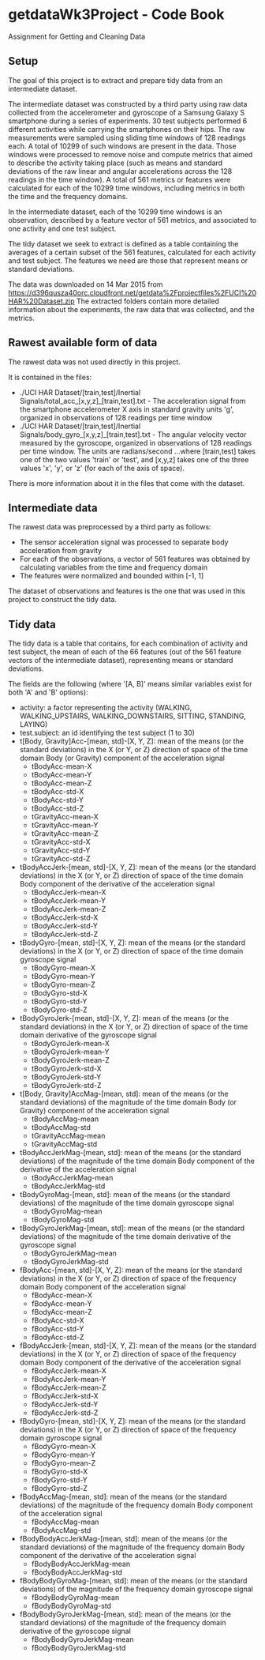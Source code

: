 # getdataWk3Project - Code Book
Assignment for Getting and Cleaning Data

## Setup
The goal of this project is to extract and prepare tidy data from an intermediate dataset.

The intermediate dataset was constructed by a third party using raw data collected from the accelerometer and gyroscope of a Samsung Galaxy S smartphone during a series of experiments. 30 test subjects performed 6 different activities while carrying the smartphones on their hips. The raw measurements were sampled using sliding time windows of 128 readings each. A total of 10299 of such windows are present in the data. Those windows were processed to remove noise and compute metrics that aimed to describe the activity taking place (such as means and standard deviations of the raw linear and angular accelerations across the 128 readings in the time window). A total of 561 metrics or features were calculated for each of the 10299 time windows, including metrics in both the time and the frequency domains.

In the intermediate dataset, each of the 10299 time windows is an observation, described by a feature vector of 561 metrics, and associated to one activity and one test subject.

The tidy dataset we seek to extract is defined as a table containing the averages of a certain subset of the 561 features, calculated for each activity and test subject. The features we need are those that represent means or standard deviations.
  
The data was downloaded on 14 Mar 2015 from https://d396qusza40orc.cloudfront.net/getdata%2Fprojectfiles%2FUCI%20HAR%20Dataset.zip
The extracted folders contain more detailed information about the experiments, the raw data that was collected, and the metrics.

## Rawest available form of data

The rawest data was not used directly in this project.

It is contained in the files:
* ./UCI HAR Dataset/[train,test]/Inertial Signals/total_acc_[x,y,z]_[train,test].txt - The acceleration signal from the smartphone accelerometer X axis in standard gravity units 'g', organized in observations of 128 readings per time window
* ./UCI HAR Dataset/[train,test]/Inertial Signals/body_gyro_[x,y,z]_[train,test].txt - The angular velocity vector measured by the gyroscope, organized in observations of 128 readings per time window. The units are radians/second
...where [train,test] takes one of the two values 'train' or 'test', and [x,y,z] takes one of the three values 'x', 'y', or 'z' (for each of the axis of space).

There is more information about it in the files that come with the dataset.

## Intermediate data

The rawest data was preprocessed by a third party as follows:
* The sensor acceleration signal was processed to separate body acceleration from gravity
* For each of the observations, a vector of 561 features was obtained by calculating variables from the time and frequency domain
* The features were normalized and bounded within [-1, 1]

The dataset of observations and features is the one that was used in this project to construct the tidy data.

## Tidy data

The tidy data is a table that contains, for each combination of activity and test subject, the mean of each of the 66 features (out of the 561 feature vectors of the intermediate dataset), representing means or standard deviations.

The fields are the following (where '[A, B]' means similar variables exist for both 'A' and 'B' options):
* activity: a factor representing the activity (WALKING, WALKING_UPSTAIRS, WALKING_DOWNSTAIRS, SITTING, STANDING, LAYING)
* test.subject: an id identifying the test subject (1 to 30)
* t[Body, Gravity]Acc-[mean, std]-[X, Y, Z]: mean of the means (or the standard deviations) in the X (or Y, or Z) direction of space of the time domain Body (or Gravity) component of the acceleration signal
  * tBodyAcc-mean-X
  * tBodyAcc-mean-Y
  * tBodyAcc-mean-Z
  * tBodyAcc-std-X
  * tBodyAcc-std-Y
  * tBodyAcc-std-Z
  * tGravityAcc-mean-X
  * tGravityAcc-mean-Y
  * tGravityAcc-mean-Z
  * tGravityAcc-std-X
  * tGravityAcc-std-Y
  * tGravityAcc-std-Z
* tBodyAccJerk-[mean, std]-[X, Y, Z]: mean of the means (or the standard deviations) in the X (or Y, or Z) direction of space of the time domain Body component of the derivative of the acceleration signal
  * tBodyAccJerk-mean-X
  * tBodyAccJerk-mean-Y
  * tBodyAccJerk-mean-Z
  * tBodyAccJerk-std-X
  * tBodyAccJerk-std-Y
  * tBodyAccJerk-std-Z
* tBodyGyro-[mean, std]-[X, Y, Z]: mean of the means (or the standard deviations) in the X (or Y, or Z) direction of space of the time domain gyroscope signal
  * tBodyGyro-mean-X
  * tBodyGyro-mean-Y
  * tBodyGyro-mean-Z
  * tBodyGyro-std-X
  * tBodyGyro-std-Y
  * tBodyGyro-std-Z
* tBodyGyroJerk-[mean, std]-[X, Y, Z]: mean of the means (or the standard deviations) in the X (or Y, or Z) direction of space of the time domain derivative of the gyroscope signal
  * tBodyGyroJerk-mean-X
  * tBodyGyroJerk-mean-Y
  * tBodyGyroJerk-mean-Z
  * tBodyGyroJerk-std-X
  * tBodyGyroJerk-std-Y
  * tBodyGyroJerk-std-Z
* t[Body, Gravity]AccMag-[mean, std]: mean of the means (or the standard deviations) of the magnitude of the time domain Body (or Gravity) component of the acceleration signal
  * tBodyAccMag-mean
  * tBodyAccMag-std
  * tGravityAccMag-mean
  * tGravityAccMag-std
* tBodyAccJerkMag-[mean, std]: mean of the means (or the standard deviations) of the magnitude of the time domain Body component of the derivative of the acceleration signal
  * tBodyAccJerkMag-mean
  * tBodyAccJerkMag-std
* tBodyGyroMag-[mean, std]: mean of the means (or the standard deviations) of the magnitude of the time domain gyroscope signal
  * tBodyGyroMag-mean
  * tBodyGyroMag-std
* tBodyGyroJerkMag-[mean, std]: mean of the means (or the standard deviations) of the magnitude of the time domain derivative of the gyroscope signal
  * tBodyGyroJerkMag-mean
  * tBodyGyroJerkMag-std
* fBodyAcc-[mean, std]-[X, Y, Z]: mean of the means (or the standard deviations) in the X (or Y, or Z) direction of space of the frequency domain Body component of the acceleration signal
  * fBodyAcc-mean-X
  * fBodyAcc-mean-Y
  * fBodyAcc-mean-Z
  * fBodyAcc-std-X
  * fBodyAcc-std-Y
  * fBodyAcc-std-Z
* fBodyAccJerk-[mean, std]-[X, Y, Z]: mean of the means (or the standard deviations) in the X (or Y, or Z) direction of space of the frequency domain Body component of the derivative of the acceleration signal
  * fBodyAccJerk-mean-X
  * fBodyAccJerk-mean-Y
  * fBodyAccJerk-mean-Z
  * fBodyAccJerk-std-X
  * fBodyAccJerk-std-Y
  * fBodyAccJerk-std-Z
* fBodyGyro-[mean, std]-[X, Y, Z]: mean of the means (or the standard deviations) in the X (or Y, or Z) direction of space of the frequency domain gyroscope signal
  * fBodyGyro-mean-X
  * fBodyGyro-mean-Y
  * fBodyGyro-mean-Z
  * fBodyGyro-std-X
  * fBodyGyro-std-Y
  * fBodyGyro-std-Z
* fBodyAccMag-[mean, std]: mean of the means (or the standard deviations) of the magnitude of the frequency domain Body component of the acceleration signal
  * fBodyAccMag-mean
  * fBodyAccMag-std
* fBodyBodyAccJerkMag-[mean, std]: mean of the means (or the standard deviations) of the magnitude of the frequency domain Body component of the derivative of the acceleration signal
  * fBodyBodyAccJerkMag-mean
  * fBodyBodyAccJerkMag-std
* fBodyBodyGyroMag-[mean, std]: mean of the means (or the standard deviations) of the magnitude of the frequency domain gyroscope signal
  * fBodyBodyGyroMag-mean
  * fBodyBodyGyroMag-std
* fBodyBodyGyroJerkMag-[mean, std]: mean of the means (or the standard deviations) of the magnitude of the frequency domain derivative of the gyroscope signal
  * fBodyBodyGyroJerkMag-mean
  * fBodyBodyGyroJerkMag-std